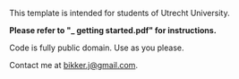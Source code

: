 This template is intended for students of Utrecht University.

**Please refer to "_ getting started.pdf" for instructions.**

Code is fully public domain. Use as you please.

Contact me at bikker.j@gmail.com.